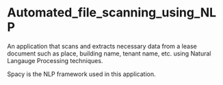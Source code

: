 # Automated_file_scanning_using_NLP

An application that scans and extracts necessary data from a lease document such as place, building name, tenant name, etc. using Natural Langauge Processing techniques.

Spacy is the NLP framework used in this application. 
